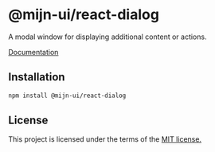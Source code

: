 # @mijn-ui/react-dialog

A modal window for displaying additional content or actions.

[Documentation](https://mijn-ui.vercel.app/docs/components/dialog)

## Installation

```sh
npm install @mijn-ui/react-dialog
```

## License

This project is licensed under the terms of the [MIT license.](https://github.com/mijn-ui/mijn-ui-react/blob/main/LICENSE)

